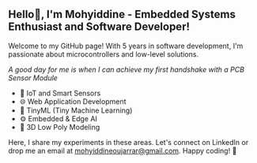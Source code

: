 ## Hello👋, I'm Mohyiddine - Embedded Systems Enthusiast and Software Developer!
Welcome to my GitHub page! With 5 years in software development, I'm passionate about microcontrollers and low-level solutions.

*A good day for me is when I can achieve my first handshake with a PCB Sensor Module*

- 🔌 IoT and Smart Sensors
- 🌐 Web Application Development
- 🧠 TinyML (Tiny Machine Learning)
- ⚙️ Embedded & Edge AI
- 🎲 3D Low Poly Modeling
  
Here, I share my experiments in these areas. Let's connect on LinkedIn or drop me an email at mohyiddineoujarrar@gmail.com. Happy coding! 🚀
